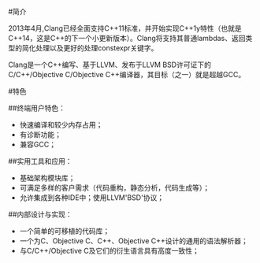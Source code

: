 #简介

2013年4月,Clang已经全面支持C++11标准，并开始实现C++1y特性（也就是C++14，这是C++的下一个小更新版本）。Clang将支持其普通lambdas、返回类型的简化处理以及更好的处理constexpr关键字。

Clang是一个C++编写、基于LLVM、发布于LLVM BSD许可证下的C/C++/Objective C/Objective C++编译器，其目标（之一）就是超越GCC。

#特色

##终端用户特色：

-  快速编译和较少内存占用；
-  有诊断功能；
-  兼容GCC；
  
##实用工具和应用：

-  基础架构模块库；
-  可满足多样的客户需求（代码重构，静态分析，代码生成等）；
-  允许集成到各种IDE中；使用LLVM'BSD'协议；


##内部设计与实现：

-  一个简单的可移植的代码库；
-  一个为C、Objective C、C++、Objective C++设计的通用的语法解析器；
-  与C/C++/Objective C及它们的衍生语言具有高度一致性；